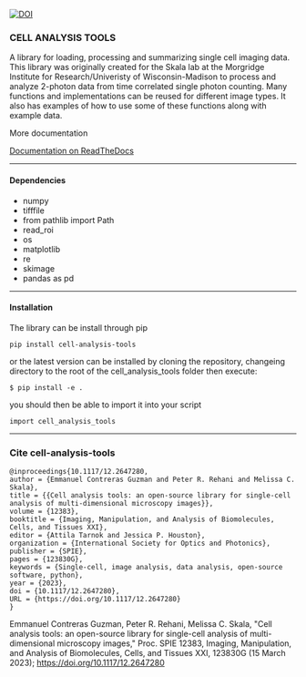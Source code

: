 [![DOI](https://zenodo.org/badge/373249129.svg)](https://zenodo.org/badge/latestdoi/373249129)


### CELL ANALYSIS TOOLS

A library for loading, processing and summarizing single cell imaging data. This library was originally created for the Skala lab at 
the Morgridge Institute for Research/Univeristy of Wisconsin-Madison to process and analyze 2-photon data from time correlated single photon counting. 
Many functions and implementations can be reused for different image types. It also has examples of how to use some of these functions along with 
example data. 


More documentation 

[Documentation on ReadTheDocs](https://cell-analysis-tools.readthedocs.io/en/latest/)

---

#### Dependencies

* numpy
* tifffile 
* from pathlib import Path
* read_roi
* os
* matplotlib
* re
* skimage
* pandas as pd

---
#### Installation

The library can be install through pip 

`pip install cell-analysis-tools`

or the latest version can be installed by cloning the repository, changeing directory to the root of the cell_analysis_tools folder then execute:

`$ pip install -e .`

you should then be able to import it into your script

`import cell_analysis_tools`

--- 

### Cite cell-analysis-tools
``` 
@inproceedings{10.1117/12.2647280,
author = {Emmanuel Contreras Guzman and Peter R. Rehani and Melissa C. Skala},
title = {{Cell analysis tools: an open-source library for single-cell analysis of multi-dimensional microscopy images}},
volume = {12383},
booktitle = {Imaging, Manipulation, and Analysis of Biomolecules, Cells, and Tissues XXI},
editor = {Attila Tarnok and Jessica P. Houston},
organization = {International Society for Optics and Photonics},
publisher = {SPIE},
pages = {123830G},
keywords = {Single-cell, image analysis, data analysis, open-source software, python},
year = {2023},
doi = {10.1117/12.2647280},
URL = {https://doi.org/10.1117/12.2647280}
}
```


Emmanuel Contreras Guzman, Peter R. Rehani, Melissa C. Skala, "Cell analysis tools: an open-source library for single-cell analysis of multi-dimensional microscopy images," Proc. SPIE 12383, Imaging, Manipulation, and Analysis of Biomolecules, Cells, and Tissues XXI, 123830G (15 March 2023); https://doi.org/10.1117/12.2647280
